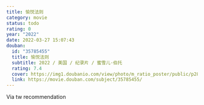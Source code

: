 ```yaml
---
title: 愉悦法则
category: movie
status: todo
rating: 0
year: "2022"
date: 2022-03-27 15:07:43
douban:
  id: "35785455"
  title: 愉悦法则
  subtitle: 2022 / 美国 / 纪录片 / 蜜雪儿·伯托
  rating: 7.4
  cover: https://img1.doubanio.com/view/photo/m_ratio_poster/public/p2869541719.jpg
  link: https://movie.douban.com/subject/35785455/
---
```


Via tw recommendation 
